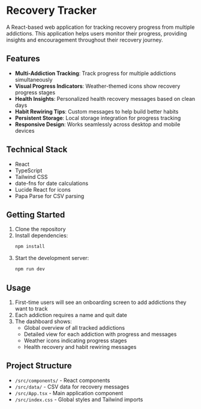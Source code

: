 # Recovery Tracker

A React-based web application for tracking recovery progress from multiple addictions. This application helps users monitor their progress, providing insights and encouragement throughout their recovery journey.

## Features

- **Multi-Addiction Tracking**: Track progress for multiple addictions simultaneously
- **Visual Progress Indicators**: Weather-themed icons show recovery progress stages
- **Health Insights**: Personalized health recovery messages based on clean days
- **Habit Rewiring Tips**: Custom messages to help build better habits
- **Persistent Storage**: Local storage integration for progress tracking
- **Responsive Design**: Works seamlessly across desktop and mobile devices

## Technical Stack

- React
- TypeScript
- Tailwind CSS
- date-fns for date calculations
- Lucide React for icons
- Papa Parse for CSV parsing

## Getting Started

1. Clone the repository
2. Install dependencies:
   ```bash
   npm install
   ```
3. Start the development server:
   ```bash
   npm run dev
   ```

## Usage

1. First-time users will see an onboarding screen to add addictions they want to track
2. Each addiction requires a name and quit date
3. The dashboard shows:
   - Global overview of all tracked addictions
   - Detailed view for each addiction with progress and messages
   - Weather icons indicating progress stages
   - Health recovery and habit rewiring messages

## Project Structure

- `/src/components/` - React components
- `/src/data/` - CSV data for recovery messages
- `/src/App.tsx` - Main application component
- `/src/index.css` - Global styles and Tailwind imports
